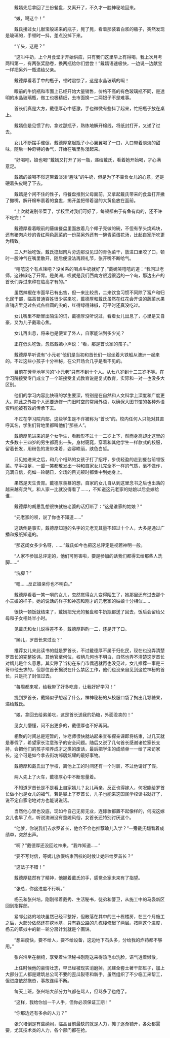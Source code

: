 　　戴嫣先后拿回了三份餐盘，又离开了，不久才一脸神秘地回来。

　　“娘，喝这个！”

　　戴氏接过女儿献宝般递来的瓶子，晃了晃，看着那装着白浆的瓶子，突然发现是玻璃的，手顿时一抖，差点没掉下来。

　　“丫头，这是？”

　　“这叫牛奶，上个月食堂才开始供应，只有我们这里早上有得喝，我上次月考两科第一，有两张奖励卷，换两瓶给你们尝尝！”戴嫣语速极快，一边说一边献宝一样把另外一瓶递给父亲。

　　戴德厚看着手中的瓶子，顿时震惊了，这是水晶玻璃的啊！

　　眼前的牛奶瓶和市面上已经开始大量销售，价格不高的有色玻璃瓶不同，是透明的水晶玻璃瓶，做工也极精细，去市面换一二两银子不是难事。

　　首长们真是大方，戴德厚心中感激，手也微微有些抖了起来，忙把瓶子放在桌上。

　　戴嫣倒是见惯了的，拿过那瓶子，熟练地解开棉线，将纸封打开，又递了过去。

　　女儿不断摆手催促，戴德厚拿起瓶子小心翼翼喝了一口，入口带着淡淡的甜味，随后一种奇特的香气，开始在嘴里弥漫起来。

　　“好喝吧，娘也喝!”戴嫣又打开了另一瓶，递给戴氏，看着她开始喝，才心满意足。

　　戴嫣的娘喝不惯这带着淡淡“腥味”的牛奶，但是为了不辜负女儿的心意，还是硬着头皮喝了下去。

　　戴嫣是个闲不住的性子，将餐盘推到父母面前，又拿起戴氏带来的食盒打开撇了撇嘴，解开棉布裹着的食盅，揭开盖把带着温的大黄鱼放在面前。

　　“上次就说别带菜了，学校里对我们可好了，每顿都由于有鱼有肉的，还不许不吃完！”

　　戴德厚看着眼前的藤编餐盘里面放着几个椰子壳做的碗，不但有芋头烧鸡块，还有猪肉片炒的青红两色蔬菜的一份菜另外还有一碗青菜蛋花汤，比起自家所吃更为精致。

　　三人开始吃饭，戴氏捻起肉片旁边那没见过的青色菜干，放进口里咬了口，顿时一股冲气在嘴里散开，随后便没法再顾礼节，张开嘴不断哈气。

　　“嘻嘻这个有点辣吧？没关系的喝点牛奶就好了。”戴嫣笑嘻嘻的道：“我问过老师，这辣椒吃了开胃。是美洲，哎就是我们西南方很远很远的一个岛，那边出产的首长们弄过来种在临高才有的。”

　　虽然辣椒在市面早已有出售，但一来比较贵，二来饮食习惯不同除了富户和归化民干部，临高普通百姓很少买来吃，戴德厚和戴氏虽然在红花会开设的蔬菜水果直销店里见过各式各样圆的尖的，红得绿得辣椒，可平时还真没吃过。

　　女儿嘴里不断冒出陌生的词，戴德厚没听说过，看着女儿出息了，心里是又自豪，又为儿子戴瑜心焦。

　　女儿再出息，将来也是便宜了外人，自家能沾到多少光？

　　正在低头吃饭，忽然戴嫣小声说：“看，那是首长家的孩子。”

　　戴德厚早听说有“小元老”他们是当初和首长们一起坐着大铁船从澳洲一起来的。不过这些小孩子十分神秘，在公开场合几乎是看不见的。

　　目前在芳草地学习的“小元老”只有不到十个人。从七八岁到十二三岁不等。在学习院接受专门成立了一个班接受复式教育说是复式教育，实际和一对一也没多大区别。

　　他们的学习内容比快班的学生要深，特别是在自然和人文科学上深度和广度更大。除此之外每个人还要选修一门旧时空的常用外语，以确保大图书馆的各种外语资料能被有效的传承下去。

　　不过在学习院内部，这些学生是不许被称为“首长”的。校内任何人只能对其直呼其名，学生们背地里都叫他们“那些人”。

　　戴德厚见进来的是个女学生，看脸形不过十一二岁上下，然而身高却比这里的大多数十三四岁的男生都高出一头，身材窈窕，穿着和其他学生一样款式的校服，留着长发，用粉色的发带束着，姿容昳丽，肤色白皙。

　　只见她进来之后，和几个相熟的女孩子打了招呼，步伐轻盈的走到餐台前领饭菜。举手投足，一颦一笑都散发出一种和自家女儿完全不一样的气质，毫不做作，充满自信，宛如一轮朝日，全场的目光顿时都集中到她身上。

　　果然是天生贵胄。戴德厚羡慕的想，自家的女儿自从到这里念书之后也出落的越来越有灵气，和人家一比就没得看了……，不知道这元老家的姑娘以后会嫁给谁…

　　戴德厚的胡思乱想很快就被老婆的话打断了：“这是谁家的姑娘？”

　　“元老家的呗，说了你也不知道……”

　　这话倒是事实，戴德厚知道的名字的元老充其量不超过十个人，大多是通过广播和报纸知道的。

　　“那这闺女多少名呀，……”戴氏如今也把这总评定是视若神明一般。

　　“人家不参加总评定的，他们可厉害啦，要是参加的话我们都得去给那些人洗脚……”

　　“洗脚？”

　　“嗯……反正娘亲你也不明白。”

　　戴德厚看着一笑一嗔的女儿，忽然觉得女儿变得陌生了，她那里还有过去那个小三娘的样子。她的说话的样子和神态和刚才的元老家的姑娘十分相似……

　　很快一顿饭就结束了，戴嫣把光光的餐盘和牛奶瓶都送了回去，饭后会留给父母和子女相处半小时。

　　见戴氏和女儿说得差不多，戴德厚斟酌一二，还是开了口。

　　“嫣儿，罗首长来过没？”

　　推荐女儿来此读书的就是罗首长，不过戴德厚不属于归化民，现在也没弄清楚罗首长的完整姓讳，其他官至何位，权柄几何也不明白，自然也弄不清楚这罗首长对嫣儿是什么意思，其实除了当初在东门市偶遇就再也没见过，女儿推荐一事是三哥带他去求的，但那位首长据说在什么禁区工作，他们也没亲自见到这位神秘的首长，只是托了封信过去。

　　“每周都来呢，给我带了好多吃食，让我好好学习！”

　　提到罗首长，戴嫣似乎想起了什么，神神秘秘的从校服口袋了掏出几颗糖果，递给戴氏。

　　“娘，拿回去给弟弟吃，这是首长送我的奶糖，外面没卖的！”

　　见女儿懵懂，问不出更多的，戴德厚也不好再问。

　　相聚的时间总是短暂的，许老师很快就站起来宣布探亲课即将结束，过几天就是春假了，希望家长注意孩子的安全问题。随后又说了几句首长感谢诸位家长支持，会把他们的孩子培养成才之类的废话，最后把学生的成绩单一一给了来访家长，这个可是如今拿去街坊邻居炫耀的最好事物。

　　戴德厚和戴氏出了学校，离他上工的时间还有一个时辰，不过他请好了假。

　　两人先上了火车，戴德厚心中不断思量着。

　　不知道罗首长是不是看上自家嫣儿？女儿再亲，反正也得嫁人，何况能给罗首长做小也是女儿的福气，若是攀上了罗首长，儿子也能来这国民学校读书就好了，说不定自家宅地对方也能说说话。

　　当然他心里也没底，现如今自己无房无业，连嫁妆都置不起像样的，何况这嫁女儿也早了点，听说澳洲没有童媳风俗，女首长还特别讨厌这个。

　　“他爹，你说我们去求罗首长，他会不会也推荐瑜儿入学？”一旁戴氏翻看着成绩单，突然出声。

　　“啊？”戴德厚还没回过神来。“我咋知道……”

　　“要不写封信，等嫣儿放假结束回校的时候让她带给罗首长？”

　　“这法子不错！”

　　戴德厚猛然有了精神，他握着戴氏的手，感觉全家未来有了指望。

　　“张总，你这进度不行啊。”

　　杨云和张兴培，刚刚带着戴秀、生活秘书，徒弟和警卫，从施工中的马袅新区回到指挥部。

　　紧邻公路的地块虽然已经平整好，但散落在其中的三十栋楼房，在三个月施工之后，大部分依然还在挖地基，只有靠公路的几栋楼修起了两层。按照这个进度，杨云的草拟中的新一轮分房计划就是个画饼。

　　“想进度快，要不给人，要不给设备，这边地下石头多，分给我的炸药都不够用。”

　　张兴培坐在躺椅，享受着生活秘书刚刚送来得热毛巾洗脸，语气透着懒散。

　　上任时候他的豪情壮志，早已经被现实消磨掉，民建全套土著干部班子，加上大部分工人都是建筑总公司不要的歪瓜裂枣和新手，虽然组织了不少临工来帮工，但进度依然拖沓，事故连续不断。

　　每天上班，张兴培大部分力气都在骂人，但骂多了也倦了。

　　“这样，我给你加一千人手，但你必须保证工期！”

　　“你那边还有多余的人力？”

　　张兴培倒是有些纳闷，临高目前最缺的就是人力，摊子逐渐铺开，各处都需要，尤其技术类的人力，各个部门都在抢。
